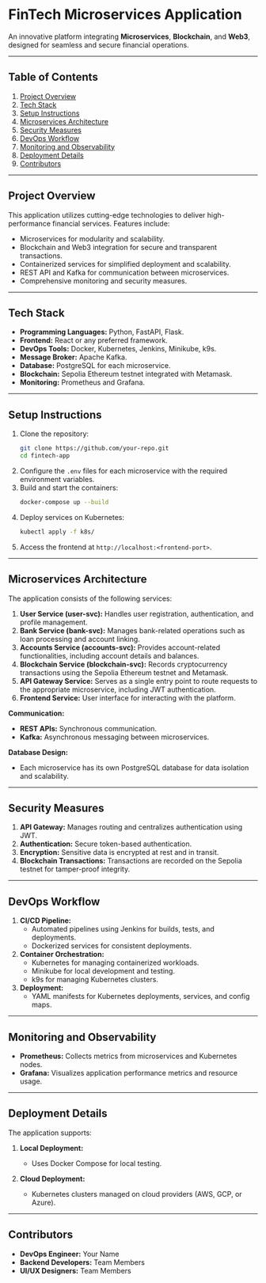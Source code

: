 # FinTech Microservices Application

An innovative platform integrating **Microservices**, **Blockchain**, and **Web3**, designed for seamless and secure financial operations.

---

## Table of Contents

1. [Project Overview](#project-overview)
2. [Tech Stack](#tech-stack)
3. [Setup Instructions](#setup-instructions)
4. [Microservices Architecture](#microservices-architecture)
5. [Security Measures](#security-measures)
6. [DevOps Workflow](#devops-workflow)
7. [Monitoring and Observability](#monitoring-and-observability)
8. [Deployment Details](#deployment-details)
9. [Contributors](#contributors)

---

## Project Overview

This application utilizes cutting-edge technologies to deliver high-performance financial services. Features include:

- Microservices for modularity and scalability.
- Blockchain and Web3 integration for secure and transparent transactions.
- Containerized services for simplified deployment and scalability.
- REST API and Kafka for communication between microservices.
- Comprehensive monitoring and security measures.

---

## Tech Stack

- **Programming Languages:** Python, FastAPI, Flask.
- **Frontend:** React or any preferred framework.
- **DevOps Tools:** Docker, Kubernetes, Jenkins, Minikube, k9s.
- **Message Broker:** Apache Kafka.
- **Database:** PostgreSQL for each microservice.
- **Blockchain:** Sepolia Ethereum testnet integrated with Metamask.
- **Monitoring:** Prometheus and Grafana.

---

## Setup Instructions

1. Clone the repository:
   ```bash
   git clone https://github.com/your-repo.git
   cd fintech-app
   ```
2. Configure the `.env` files for each microservice with the required environment variables.
3. Build and start the containers:
   ```bash
   docker-compose up --build
   ```
4. Deploy services on Kubernetes:
   ```bash
   kubectl apply -f k8s/
   ```
5. Access the frontend at `http://localhost:<frontend-port>`.

---

## Microservices Architecture

The application consists of the following services:

1. **User Service (user-svc):** Handles user registration, authentication, and profile management.
2. **Bank Service (bank-svc):** Manages bank-related operations such as loan processing and account linking.
3. **Accounts Service (accounts-svc):** Provides account-related functionalities, including account details and balances.
4. **Blockchain Service (blockchain-svc):** Records cryptocurrency transactions using the Sepolia Ethereum testnet and Metamask.
5. **API Gateway Service:** Serves as a single entry point to route requests to the appropriate microservice, including JWT authentication.
6. **Frontend Service:** User interface for interacting with the platform.

**Communication:**

- **REST APIs:** Synchronous communication.
- **Kafka:** Asynchronous messaging between microservices.

**Database Design:**

- Each microservice has its own PostgreSQL database for data isolation and scalability.

---

## Security Measures

1. **API Gateway:** Manages routing and centralizes authentication using JWT.
2. **Authentication:** Secure token-based authentication.
3. **Encryption:** Sensitive data is encrypted at rest and in transit.
4. **Blockchain Transactions:** Transactions are recorded on the Sepolia testnet for tamper-proof integrity.

---

## DevOps Workflow

1. **CI/CD Pipeline:**
   - Automated pipelines using Jenkins for builds, tests, and deployments.
   - Dockerized services for consistent deployments.
2. **Container Orchestration:**
   - Kubernetes for managing containerized workloads.
   - Minikube for local development and testing.
   - k9s for managing Kubernetes clusters.
3. **Deployment:**
   - YAML manifests for Kubernetes deployments, services, and config maps.

---

## Monitoring and Observability

- **Prometheus:** Collects metrics from microservices and Kubernetes nodes.
- **Grafana:** Visualizes application performance metrics and resource usage.

---

## Deployment Details

The application supports:

1. **Local Deployment:**

   - Uses Docker Compose for local testing.

2. **Cloud Deployment:**
   - Kubernetes clusters managed on cloud providers (AWS, GCP, or Azure).

---

## Contributors

- **DevOps Engineer:** Your Name
- **Backend Developers:** Team Members
- **UI/UX Designers:** Team Members
